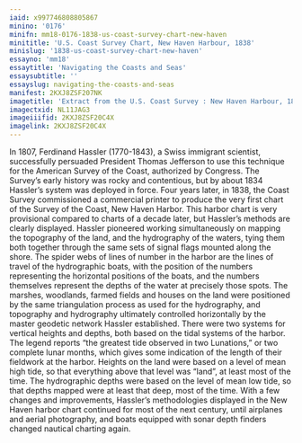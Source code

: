 ```yaml
---
iaid: x997746808805867
minino: '0176'
minifn: mm18-0176-1838-us-coast-survey-chart-new-haven
minititle: 'U.S. Coast Survey Chart, New Haven Harbour, 1838'
minislug: '1838-us-coast-survey-chart-new-haven'
essayno: 'mm18'
essaytitle: 'Navigating the Coasts and Seas'
essaysubtitle: ''
essayslug: navigating-the-coasts-and-seas
manifest: 2KXJ8ZSF207NK
imagetitle: 'Extract from the U.S. Coast Survey : New Haven Harbour, 1838'
imagectxid: NL11JAG3
imageiiifid: 2KXJ8ZSF20C4X
imagelink: 2KXJ8ZSF20C4X
---
```

In 1807, Ferdinand Hassler (1770-1843), a Swiss immigrant scientist, successfully persuaded President Thomas Jefferson to use this technique for the American Survey of the Coast, authorized by Congress. The Survey’s early history was rocky and contentious, but by about 1834 Hassler’s system was deployed in force. Four years later, in 1838, the Coast Survey commissioned a commercial printer to produce the very first chart of the Survey of the Coast, New Haven Harbor. This harbor chart is very provisional compared to charts of a decade later, but Hassler’s methods are clearly displayed. Hassler pioneered working simultaneously on mapping the topography of the land, and the hydrography of the waters, tying them both together through the same sets of signal flags mounted along the shore. The spider webs of lines of number in the harbor are the lines of travel of the hydrographic boats, with the position of the numbers representing the horizontal positions of the boats, and the numbers themselves represent the depths of the water at precisely those spots. The marshes, woodlands, farmed fields and houses on the land were positioned by the same triangulation process as used for the hydrography, and topography and hydrography ultimately controlled horizontally by the master geodetic network Hassler established. There were two systems for vertical heights and depths, both based on the tidal systems of the harbor. The legend reports “the greatest tide observed in two Lunations,” or two complete lunar months, which gives some indication of the length of their fieldwork at the harbor. Heights on the land were based on a level of mean high tide, so that everything above that level was “land”, at least most of the time. The hydrographic depths were based on the level of mean low tide, so that depths mapped were at least that deep, most of the time. With a few changes and improvements, Hassler’s methodologies displayed in the New Haven harbor chart continued for most of the next century, until airplanes and aerial photography, and boats equipped with sonar depth finders changed nautical charting again.

